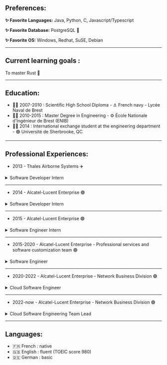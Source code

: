 
## Preferences: 

**✨ Favorite Languages:** Java, Python, C, Javascript/Typescript

**✨ Favorite Database:** PostgreSQL 🐘

**✨ Favorite OS:** Windows, Redhat, SuSE, Debian

***

## Current learning goals : 

To master Rust 🦀

***

## Education:

- 👨‍🎓 2007-2010 : Scientific High School Diploma - ⚓ French navy - Lycée Naval de Brest
- 👨‍🎓 2010-2015 : Master Degree in Engineering - ⚙ École Nationale d'Ingénieur de Brest (ENIB) 
- 👨‍🎓 2014 : International exchange student at the engineering department - 🟢 Université de Sherbrooke, QC

***

## Professional Experiences:

- 2013 - Thales Airborne Systems ✈️

<details>
  <summary>Software Developer Intern</summary>
  <br/>
  During this internship, I improved an existing internal plug-in suite for the Eclipse IDE and developed new plug-ins to compute and visualize software architecture design metrics.

I added multiples views to the plugin. First a summary table that would show and compute the project "code architecture" metrics. I also designed new metrics around the raw values I was able to collect on code architecture : dependency between software components, interaction between components, sometimes mixing these insight with more classical software metrics (NLOC, Cyclomatic complexity... etc). 

I also implemented a TreeMap chart that would help to localize biggest offender of the chosen metrics, and a graph chart view, to display dependencies between components.

**Technologies:** Java, Eclipse RCP, JGraphX, JFreeCharts, JTreeMap

</details>
  
***

- 2014 - Alcatel-Lucent Enterprise 🟣

<details>
  <summary>Software Developer Intern</summary>
  <br/>
  During this internship i had the opportunity to work on 2 projects :
  
  ***

  **Quiet Open Space project :**

  The goal of this project was to be able to visualize sound data incoming from several clients in real time on a webpage. 
  I developed a Java daemon and a server. Once deployed, the Java daemon was able to capture audio level from all the office desktop stations, and send them to the server through the websocket protocol or http according to it's configuration.
  
  The server, a 'Play' web Application written in Scala, used the daemons' inputs and made them available to the administrator. On an HTML5 webpage, using the websocket protocol, the server administrator was then able to visualize in realtime on the floor plan the noise level as an heatmap. 

![image](https://user-images.githubusercontent.com/2546901/180330412-947dfbd8-9306-42ae-823a-b44270e0e635.png)

![image](https://user-images.githubusercontent.com/2546901/180330402-5c1db498-fdf4-4f23-95d9-6d01da291510.png)

  ***

  **iBeacon technology research :**

  The goal of this project was to discover the iBeacon technology and help finding applications for hospitality. The app I developed to demonstrate iBeacon based notification web-service for Hospitality, was showcased at the HiTech Show in june 2014 in Los Angeles, CA.

  The app was a Cordova project, UI and logic were made in HTML5 and javascript, and was running on both Android and iOS. However, i also had to write platform-specific code in Java for Android, and in Objective-C for iOS to be able to fully utilize the iBeacon technology. The project also included the development of a notification server in NodeJS.
</details>

***

- 2015 - Alcatel-Lucent Enterprise 🟣

<details>
  <summary>Software Engineer Intern</summary>
  <br/>
  Once again, I had the opportunity to work on several projects at Alcatel-Lucent Enterprise inside the professional services'​ customization team.

  The main project, was a Proof of Concept to port the "Loneworker Protection"​ feature of the aging Alcatel Lucent DECT 500 phone to Android, as a dedicated application. 
  The project included the development of fall and incidents detection algorithms in Java with Android's APIs, an HTML5 UI using ionic Framework fitting with the company's design guidelines, and notification strategies over the GSM or Enterprise networks (SIP).
  <br/>
  The app can also be connected to the Alcatel-Lucent's Open Touch Notification System by emulating the protocols used by the DECT 500, so that advanced notifications strategies can be configured by the end user when an accident is detected. It is also possible to localize the position of the event on a map, using bluetooth beacons. 

![image](https://user-images.githubusercontent.com/2546901/180329574-60a667cb-3f09-4dd0-80a0-8f2ed8fff78a.png)

  The second project was an audio conference app for Android, to ease the allocation of speaking time during company-wide conference.

![image](https://user-images.githubusercontent.com/2546901/180329725-070faacf-f349-4b41-a5fc-f5f62580d89d.png)


</details>

***

- 2015-2020 - Alcatel-Lucent Enterprise - Professional services and software customization team 🟣

<details>
  <summary>Software Engineer</summary>
  <p></p>
  <p>
During my time in the software customization team, I worked on many customized projects for prestigious customers such as : Banque de France, Société Générale, Caixa Bank, Decathlon..
</p>

<p>From 2016 to 2020, I also maintained and was the main developer for new features on Alcatel-Lucent Enterprise's Visual Automated Attendant:</p>

![slide_13_2](https://user-images.githubusercontent.com/2546901/180326991-ad16ce86-621c-49ed-b771-38aa025f3c4a.png)
![slide_28_callog](https://user-images.githubusercontent.com/2546901/180327114-a639fe99-16b1-4951-abb7-5f8a885f2e7a.png)

<p>Expertise went from frontend dev with angularJS, backend java dev, postgreSQL optimizations, SIP protocol and the occasional glimpse at a C++ audio stack.
I was also heavily involved with technical support of customers.</p>

See https://www.al-enterprise.com/en/products/applications/visual-automated-attendant

***

I also made some contributions to the early versions of Alcatel-Lucent Enterprise's Visual Notification Assistant. 

See https://www.al-enterprise.com/en/products/applications/visual-notification-assistant

***

I was also involved on the development of the Selfcare Portal : https://www.al-enterprise.com/-/media/assets/internet/documents/selfcare-datasheet-en.pdf 

</details>

***

- 2020-2022 - Alcatel-Lucent Enterprise - Network Business Division 🟣

<details>
  <summary>Cloud Software Engineer</summary>
  <p>WIP</p>
</details>

***

- 2022-now - Alcatel-Lucent Enterprise - Network Business Division 🟣

<details>
  <summary>Cloud Software Engineering Team Lead</summary>
  <p>WIP</p>
</details>

***

## Languages:

- 🇫🇷 French : native
- 🇬🇧 English : fluent (TOEIC score 980)
- 🇩🇪 German : basic

